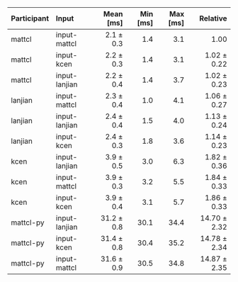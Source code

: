 | Participant | Input | Mean [ms] | Min [ms] | Max [ms] | Relative |
|:---|:---|---:|---:|---:|---:|
| mattcl | input-mattcl | 2.1 ± 0.3 | 1.4 | 3.1 | 1.00 |
| mattcl | input-kcen | 2.2 ± 0.3 | 1.4 | 3.1 | 1.02 ± 0.22 |
| mattcl | input-lanjian | 2.2 ± 0.4 | 1.4 | 3.7 | 1.02 ± 0.23 |
| lanjian | input-mattcl | 2.3 ± 0.4 | 1.0 | 4.1 | 1.06 ± 0.27 |
| lanjian | input-lanjian | 2.4 ± 0.4 | 1.5 | 4.0 | 1.13 ± 0.24 |
| lanjian | input-kcen | 2.4 ± 0.3 | 1.8 | 3.6 | 1.14 ± 0.23 |
| kcen | input-lanjian | 3.9 ± 0.5 | 3.0 | 6.3 | 1.82 ± 0.36 |
| kcen | input-mattcl | 3.9 ± 0.3 | 3.2 | 5.5 | 1.84 ± 0.33 |
| kcen | input-kcen | 3.9 ± 0.4 | 3.1 | 5.7 | 1.86 ± 0.33 |
| mattcl-py | input-lanjian | 31.2 ± 0.8 | 30.1 | 34.4 | 14.70 ± 2.32 |
| mattcl-py | input-kcen | 31.4 ± 0.8 | 30.4 | 35.2 | 14.78 ± 2.34 |
| mattcl-py | input-mattcl | 31.6 ± 0.9 | 30.5 | 34.8 | 14.87 ± 2.35 |
